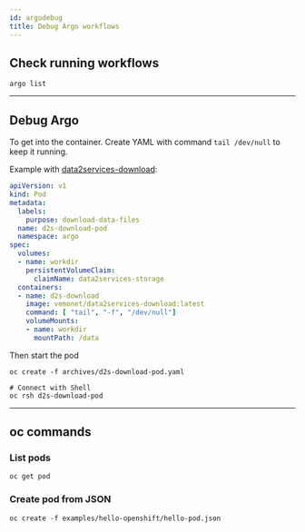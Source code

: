 ```yaml
---
id: argodebug
title: Debug Argo workflows
---
```


## Check running workflows

```shell
argo list
```

---

## Debug Argo

To get into the container. Create YAML with command `tail /dev/null` to keep it running.

Example with [data2services-download](https://github.com/MaastrichtU-IDS/data2services-download):

```yaml
apiVersion: v1
kind: Pod
metadata:
  labels:
    purpose: download-data-files
  name: d2s-download-pod
  namespace: argo
spec:
  volumes:
  - name: workdir
    persistentVolumeClaim:
      claimName: data2services-storage
  containers:
  - name: d2s-download
    image: vemonet/data2services-download:latest
    command: [ "tail", "-f", "/dev/null"]
    volumeMounts:
    - name: workdir
      mountPath: /data
```

Then start the pod

```shell
oc create -f archives/d2s-download-pod.yaml

# Connect with Shell
oc rsh d2s-download-pod
```

---

## oc commands

### List pods

```shell
oc get pod
```

### Create pod from JSON

```shell
oc create -f examples/hello-openshift/hello-pod.json
```